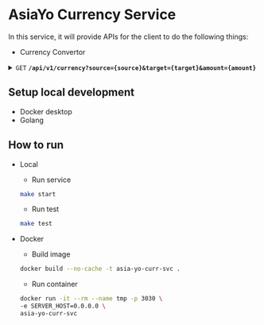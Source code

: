 # AsiaYo Currency Service

In this service, it will provide APIs for the client to do the following things:

* Currency Convertor

<details>
    <summary>
        <code>GET</code> <code><b>/api/v1/currency?source={source}&target={target}&amount={amount}</b></code>
    </summary>

### Parameters

| name   | type     | data type | description                    |
|--------|----------|-----------|--------------------------------|
| source | required | string    | The specific source currency   |
| target | required | string    | The specific target currency   |
| amount | required | string    | The amount of want to exchange |

### Response

| http code | content-type              | response                               |
|-----------|---------------------------|----------------------------------------|
| `200`     | `application/json`        | `{msg: "success", "amount": {amount}}` |
| `400`     | `application/json`        | `{"msg":"failed", "amount": 0}`        |

### Example
```bash
curl -X GET -H "Content-Type: application/json" http://localhost:3030/api/v1/currency\?source\=USD\&target\=JPY\&amount\=\$1,525
```
</details>

## Setup local development

* Docker desktop
* Golang

## How to run

* Local
    * Run service

    ```bash
    make start
    ```

    * Run test
    ```bash
    make test
    ```

* Docker
    * Build image
  ```bash
  docker build --no-cache -t asia-yo-curr-svc .
  ```
    * Run container
  ```bash
  docker run -it --rm --name tmp -p 3030 \
  -e SERVER_HOST=0.0.0.0 \
  asia-yo-curr-svc
  ```

